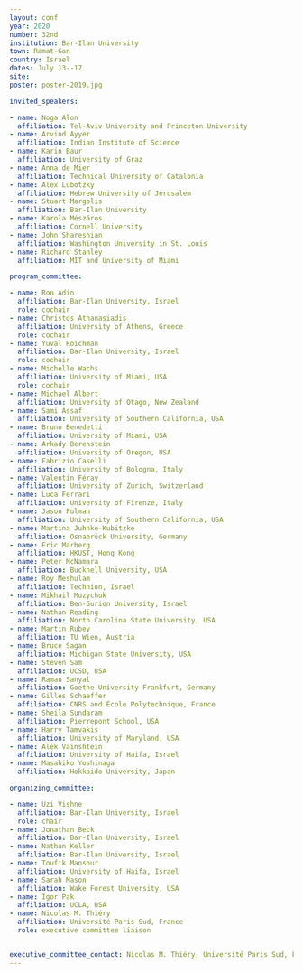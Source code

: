 ```yaml
---
layout: conf
year: 2020
number: 32nd
institution: Bar-Ilan University
town: Ramat-Gan
country: Israel
dates: July 13--17
site: 
poster: poster-2019.jpg

invited_speakers:

- name: Noga Alon
  affiliation: Tel-Aviv University and Princeton University
- name: Arvind Ayyer
  affiliation: Indian Institute of Science
- name: Karin Baur
  affiliation: University of Graz
- name: Anna de Mier
  affiliation: Technical University of Catalonia
- name: Alex Lubotzky
  affiliation: Hebrew University of Jerusalem
- name: Stuart Margolis
  affiliation: Bar-Ilan University
- name: Karola Mészáros
  affiliation: Cornell University
- name: John Shareshian
  affiliation: Washington University in St. Louis
- name: Richard Stanley
  affiliation: MIT and University of Miami 

program_committee:

- name: Ron Adin
  affiliation: Bar-Ilan University, Israel
  role: cochair
- name: Christos Athanasiadis
  affiliation: University of Athens, Greece
  role: cochair
- name: Yuval Roichman
  affiliation: Bar-Ilan University, Israel
  role: cochair
- name: Michelle Wachs
  affiliation: University of Miami, USA
  role: cochair
- name: Michael Albert
  affiliation: University of Otago, New Zealand
- name: Sami Assaf
  affiliation: University of Southern California, USA
- name: Bruno Benedetti
  affiliation: University of Miami, USA
- name: Arkady Berenstein
  affiliation: University of Oregon, USA
- name: Fabrizio Caselli
  affiliation: University of Bologna, Italy
- name: Valentin Féray
  affiliation: University of Zurich, Switzerland
- name: Luca Ferrari
  affiliation: University of Firenze, Italy
- name: Jason Fulman
  affiliation: University of Southern California, USA
- name: Martina Juhnke-Kubitzke
  affiliation: Osnabrück University, Germany
- name: Eric Marberg
  affiliation: HKUST, Hong Kong
- name: Peter McNamara
  affiliation: Bucknell University, USA
- name: Roy Meshulam
  affiliation: Technion, Israel
- name: Mikhail Muzychuk
  affiliation: Ben-Gurion University, Israel
- name: Nathan Reading
  affiliation: North Carolina State University, USA
- name: Martin Rubey
  affiliation: TU Wien, Austria
- name: Bruce Sagan
  affiliation: Michigan State University, USA
- name: Steven Sam
  affiliation: UCSD, USA
- name: Raman Sanyal
  affiliation: Goethe University Frankfurt, Germany
- name: Gilles Schaeffer
  affiliation: CNRS and École Polytechnique, France
- name: Sheila Sundaram
  affiliation: Pierrepont School, USA
- name: Harry Tamvakis
  affiliation: University of Maryland, USA
- name: Alek Vainshtein
  affiliation: University of Haifa, Israel
- name: Masahiko Yoshinaga
  affiliation: Hokkaido University, Japan

organizing_committee:

- name: Uzi Vishne
  affiliation: Bar-Ilan University, Israel
  role: chair
- name: Jonathan Beck
  affiliation: Bar-Ilan University, Israel
- name: Nathan Keller
  affiliation: Bar-Ilan University, Israel
- name: Toufik Mansour
  affiliation: University of Haifa, Israel
- name: Sarah Mason
  affiliation: Wake Forest University, USA
- name: Igor Pak
  affiliation: UCLA, USA
- name: Nicolas M. Thiéry
  affiliation: Université Paris Sud, France
  role: executive committee liaison


executive_committee_contact: Nicolas M. Thiéry, Université Paris Sud, France
---
```

